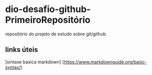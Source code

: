 # dio-desafio-github-PrimeiroRepositório
repositório do projeto de estudo sobre git/github

## links úteis
[sintaxe basica markdown] (https://www.markdownguide.org/basic-syntax/)
